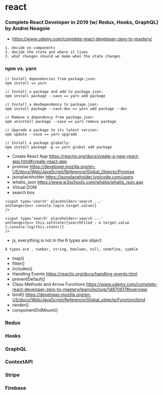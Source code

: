 # react
### Complete React Developer in 2019 (w/ Redux, Hooks, GraphQL) by Andrei Neagoie
- https://www.udemy.com/complete-react-developer-zero-to-mastery/
```
1. decide on components
2. decide the state and where it lives
3. what changes should we make when the state changes
```
### npm vs. yarn
```
// Install dependencies from package.json: 
npm install == yarn

// Install a package and add to package.json: 
npm install package --save == yarn add package

// Install a devDependency to package.json: 
npm install package --save-dev == yarn add package --dev

// Remove a dependency from package.json: 
npm uninstall package --save == yarn remove package

// Upgrade a package to its latest version: 
npm update --save == yarn upgrade

// Install a package globally: 
npm install package -g == yarn global add package

```
- Create React App https://reactjs.org/docs/create-a-new-react-app.html#create-react-app
- promise https://developer.mozilla.org/en-US/docs/Web/JavaScript/Reference/Global_Objects/Promise
- jsonplaceholder https://jsonplaceholder.typicode.com/users
- whatis_json https://www.w3schools.com/whatis/whatis_json.asp
- Virtual DOM
- search box
```
<input type='search' placeholder='search ...' 
onChange={e=> console.log(e.target.value)}
/>

<input type='search' placeholder='search ...' 
onChange={e=> this.setState({searchFiled : e.target.value },console.log(this.state))}
/>

```
- js, everything is not in the 6 types are object
```
6 types are , number, string, boolean, null, undefine, symble
```
- map()
- filter()
- includes()
- Handling Events https://reactjs.org/docs/handling-events.html
- preventDefault()
- Class Methods and Arrow Functions
https://www.udemy.com/complete-react-developer-zero-to-mastery/learn/lecture/14870617#overview
- bind() https://developer.mozilla.org/en-US/docs/Web/JavaScript/Reference/Global_objects/Function/bind
- render()
- componentDidMount()
### Redux 
### Hooks
### GraphQL
### ContextAPI
### Stripe
### Firebase
